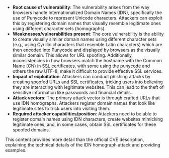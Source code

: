 - **Root cause of vulnerability**: The vulnerability arises from the way browsers handle Internationalized Domain Names (IDN), specifically the use of Punycode to represent Unicode characters. Attackers can exploit this by registering domain names that visually resemble legitimate ones using different character sets (homographs).
- **Weaknesses/vulnerabilities present**: The core vulnerability is the ability to create visually similar domain names using different character sets (e.g., using Cyrillic characters that resemble Latin characters) which are then encoded into Punycode and displayed by browsers as the visually similar domain. This allows for URL spoofing.  Additionally, inconsistencies in how browsers match the hostname with the Common Name (CN) in SSL certificates, with some using the punycode and others the raw UTF-8, make it difficult to provide effective SSL services.
- **Impact of exploitation**: Attackers can conduct phishing attacks by creating spoofed URLs and SSL certificates, tricking users into believing they are interacting with legitimate websites. This can lead to the theft of sensitive information like passwords and financial details.
- **Attack vectors**: The primary attack vector is through crafted URLs that use IDN homographs. Attackers register domain names that look like legitimate sites to trick users into visiting them.
- **Required attacker capabilities/position**: Attackers need to be able to register domain names using IDN characters, create websites mimicking legitimate ones, and, in some cases, obtain SSL certificates for these spoofed domains.

This content provides more detail than the official CVE description, explaining the technical details of the IDN homograph attack and providing examples.
